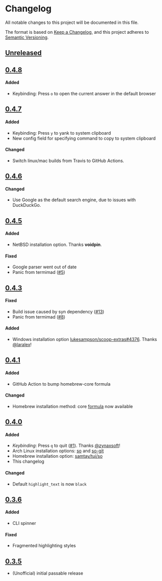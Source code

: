 # Changelog
All notable changes to this project will be documented in this file.

The format is based on [Keep a Changelog](https://keepachangelog.com/en/1.0.0/),
and this project adheres to [Semantic Versioning](https://semver.org/spec/v2.0.0.html).

## [Unreleased]

## [0.4.8]

#### Added
- Keybinding: Press `o` to open the current answer in the default browser

## [0.4.7]

#### Added
- Keybinding: Press `y` to yank to system clipboard
- New config field for specifying command to copy to system clipboard

#### Changed
- Switch linux/mac builds from Travis to GitHub Actions.

## [0.4.6]

#### Changed
- Use Google as the default search engine, due to issues with DuckDuckGo.

## [0.4.5]

#### Added
- NetBSD installation option.  Thanks **voidpin**.

#### Fixed
- Google parser went out of date
- Panic from termimad ([#5](https://github.com/samtay/so/issues/5))

## [0.4.3]

#### Fixed
- Build issue caused by syn dependency ([#13](https://github.com/samtay/so/issues/13))
- Panic from termimad ([#8](https://github.com/samtay/so/issues/8))

#### Added
- Windows installation option
  [lukesampson/scoop-extras#4376](https://github.com/lukesampson/scoop-extras/pull/4376).
  Thanks [@laralex](https://github.com/laralex)!

## [0.4.1]

#### Added
- GitHub Action to bump homebrew-core formula

#### Changed
- Homebrew installation method: core
  [formula](https://formulae.brew.sh/formula/so) now available

## [0.4.0]

#### Added
- *Keybinding*: Press `q` to quit ([#1](https://github.com/samtay/so/pull/1)).
  Thanks [@zynaxsoft](https://github.com/zynaxsoft)!
- Arch Linux installation options: [so](https://aur.archlinux.org/packages/so/)
  and [so-git](https://aur.archlinux.org/packages/so-git/)
- Homebrew installation option: [samtay/tui/so](https://github.com/samtay/homebrew-tui)
- This changelog

#### Changed
- Default `highlight_text` is now `black`

## [0.3.6]

#### Added
- CLI spinner

#### Fixed
- Fragmented highlighting styles

## [0.3.5]
- (Unofficial) initial passable release

[Unreleased]: (https://github.com/samtay/so/compare/v0.4.8...HEAD)
[0.4.8]: (https://github.com/samtay/so/compare/v0.4.7...v0.4.8)
[0.4.7]: (https://github.com/samtay/so/compare/v0.4.6...v0.4.7)
[0.4.6]: (https://github.com/samtay/so/compare/v0.4.5...v0.4.6)
[0.4.5]: (https://github.com/samtay/so/compare/v0.4.3...v0.4.5)
[0.4.3]: (https://github.com/samtay/so/compare/v0.4.1...v0.4.3)
[0.4.1]: (https://github.com/samtay/so/compare/v0.4.0...v0.4.1)
[0.4.0]: (https://github.com/samtay/so/compare/v0.3.6...v0.4.0)
[0.3.6]: (https://github.com/samtay/so/compare/v0.3.5...v0.3.6)
[0.3.5]: (https://github.com/samtay/so/compare/030cd70...v0.3.5)
